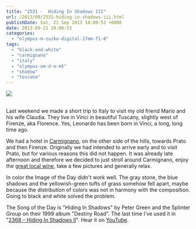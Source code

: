 ```yaml
---
title: "2531 -  Hiding In Shadows III"
url: /2013/09/2531-hiding-in-shadows-iii.html
publishDate: Sat, 21 Sep 2013 18:00:53 +0000
date: 2013-09-21 20:00:53
categories: 
  - "olympus-m-zuiko-digital-17mm-f1-8"
tags: 
  - "black-and-white"
  - "carmignano"
  - "italy"
  - "olympus-om-d-e-m5"
  - "shadow"
  - "toscana"
---
```

<div class="container">
<div class="center"><a target="_blank" href="https://d25zfm9zpd7gm5.cloudfront.net/1200x1200/2013/20130913_173024_lr.jpg"><img src="https://d25zfm9zpd7gm5.cloudfront.net/0600x0600/2013/20130913_173024_lr.jpg" /></a></div>
</div>
<br />

Last weekend we made a short trip to Italy to visit my old friend Mario and his wife Claudia. They live in Vinci in beautiful Tuscany, slightly west of Firenze, aka Florence. Yes, Leonardo has been born in Vinci, a long, long time ago.

We had a hotel in <a href="http://en.wikipedia.org/wiki/Carmignano" target="_blank">Carmignano</a>, on the other side of the hills, towards Prato and then Firenze. Originally we had intended to arrive early and to visit Prato, but for various reasons this did not happen. It was already late afternoon and therefore we decided to just stroll around Carmignano, enjoy the <a href="http://en.wikipedia.org/wiki/Carmignano_%28wine%29" target="_blank">great local wine</a>, take a few pictures and generally relax.

<a target="_blank" href="https://d25zfm9zpd7gm5.cloudfront.net/1200x1200/2013/20130913_172423-Edit_lr.jpg"><img style="margin: 0pt 0px 0pt 10px; float: right;" src="https://d25zfm9zpd7gm5.cloudfront.net/0150x0150/2013/20130913_172423-Edit_lr.jpg" alt="" border="0" /></a> In color the Image of the Day didn't work well. The gray stone, the blue shadows and the yellowish-green tufts of grass somehow fell apart, maybe because the distribution of colors was not in harmony with the composition. Going to black and white solved the problem.

 The Song of the Day is "Hiding In Shadows" by Peter Green and the Splinter Group on their 1999 album "Destiny Road". The last time I’ve used it in "<a href="/2013/04/2368-hiding-in-shadows-ii.html" target="_blank">2368 – Hiding In Shadows II</a>". Hear it on <a href="http://www.youtube.com/watch?v=srqdtQTAxqw" target="_blank">YouTube</a>.

